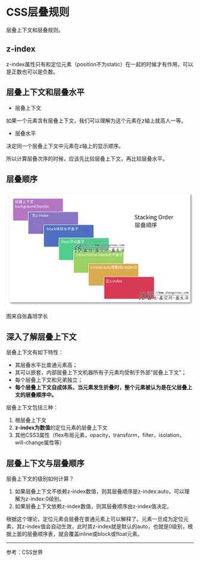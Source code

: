 # CSS层叠规则

层叠上下文和层叠规则。

## z-index

z-index属性只有和定位元素（position不为static）在一起的时候才有作用，可以是正数也可以是负数。

## 层叠上下文和层叠水平

- 层叠上下文

如果一个元素含有层叠上下文，我们可以理解为这个元素在z轴上就高人一等。

- 层叠水平

决定同一个层叠上下文中元素在z轴上的显示顺序。

所以计算层叠次序的时候，应该先比较层叠上下文，再比较层叠水平。

## 层叠顺序

![图来自张鑫旭学长](./stack-order.png)

图来自张鑫旭学长

## 深入了解层叠上下文

层叠上下文有如下特性：

- 其层叠水平比普通元素高；
- 其可以嵌套，内部层叠上下文机器所有子元素均受制于外部“层叠上下文”；
- 每个层叠上下文和兄弟独立；
- **每个层叠上下文自成体系，当元素发生折叠时，整个元素被认为是在父层叠上文的层叠顺序中。**

层叠上下文包括三种：

1. 根层叠上下文
2. **z-index为数值**的定位元素的层叠上下文
3. 其他CSS3属性（flex布局元素，opacity，transform，filter，isolation，will-change属性等）

## 层叠上下文与层叠顺序

层叠上下文的级别如何计算？

1. 如果层叠上下文不依赖z-index数值，则其层叠顺序是z-index:auto，可以理解为z-index:0级别。
2. 如果层叠上下文依赖z-index数值，则其层叠顺序由z-index值决定。

根据这个理论，定位元素会层叠在普通元素上可以解释了。元素一旦成为定位元素，其z-index值会自动生效，此时其z-index就是默认的auto，也就是0级别，根据上面的层叠顺序表，就会覆盖inline或block或float元素。

---

参考：CSS世界

